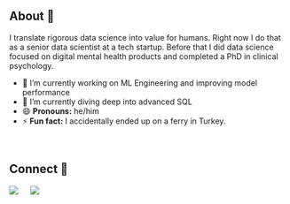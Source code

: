 ## About 👋

I translate rigorous data science into value for humans. Right now I do that as a senior data scientist at a tech startup. Before that I did data science focused on digital mental health products and completed a PhD in clinical psychology.


- 🔭 I’m currently working on ML Engineering and improving model performance
- 🌱 I’m currently diving deep into advanced SQL
- 😄 **Pronouns:** he/him
- ⚡ **Fun fact:** I accidentally ended up on a ferry in Turkey.

<br>

## Connect 🤝

[![](https://img.shields.io/badge/LinkedIn-0077B5?style=for-the-badge&logo=linkedin&logoColor=white)](https://www.linkedin.com/in/mcmullarkey/) &emsp;
[![](https://img.shields.io/badge/Gmail-D14836?style=for-the-badge&logo=gmail&logoColor=white)](mullarkey.mike@gmail.com) &emsp; 
